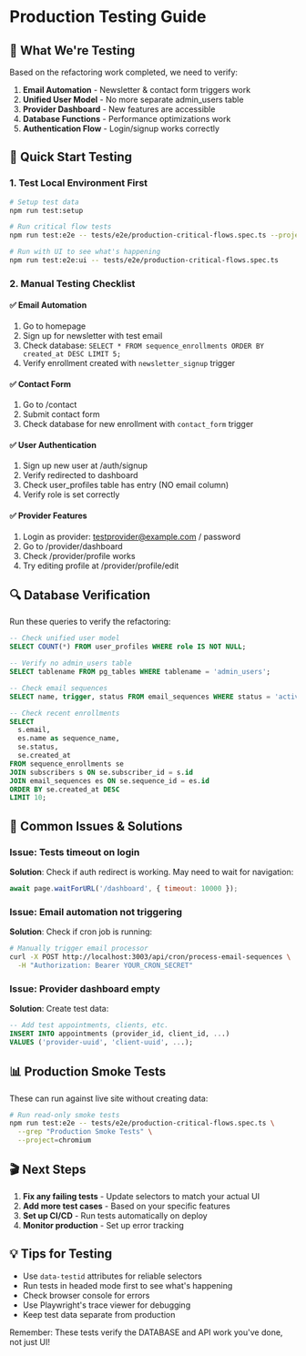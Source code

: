 # Production Testing Guide

## 🎯 What We're Testing

Based on the refactoring work completed, we need to verify:

1. **Email Automation** - Newsletter & contact form triggers work
2. **Unified User Model** - No more separate admin_users table
3. **Provider Dashboard** - New features are accessible
4. **Database Functions** - Performance optimizations work
5. **Authentication Flow** - Login/signup works correctly

## 🚀 Quick Start Testing

### 1. Test Local Environment First

```bash
# Setup test data
npm run test:setup

# Run critical flow tests
npm run test:e2e -- tests/e2e/production-critical-flows.spec.ts --project=chromium

# Run with UI to see what's happening
npm run test:e2e:ui -- tests/e2e/production-critical-flows.spec.ts
```

### 2. Manual Testing Checklist

#### ✅ Email Automation
1. Go to homepage
2. Sign up for newsletter with test email
3. Check database: `SELECT * FROM sequence_enrollments ORDER BY created_at DESC LIMIT 5;`
4. Verify enrollment created with `newsletter_signup` trigger

#### ✅ Contact Form
1. Go to /contact
2. Submit contact form
3. Check database for new enrollment with `contact_form` trigger

#### ✅ User Authentication
1. Sign up new user at /auth/signup
2. Verify redirected to dashboard
3. Check user_profiles table has entry (NO email column)
4. Verify role is set correctly

#### ✅ Provider Features
1. Login as provider: testprovider@example.com / password
2. Go to /provider/dashboard
3. Check /provider/profile works
4. Try editing profile at /provider/profile/edit

## 🔍 Database Verification

Run these queries to verify the refactoring:

```sql
-- Check unified user model
SELECT COUNT(*) FROM user_profiles WHERE role IS NOT NULL;

-- Verify no admin_users table
SELECT tablename FROM pg_tables WHERE tablename = 'admin_users';

-- Check email sequences
SELECT name, trigger, status FROM email_sequences WHERE status = 'active';

-- Check recent enrollments
SELECT 
  s.email,
  es.name as sequence_name,
  se.status,
  se.created_at
FROM sequence_enrollments se
JOIN subscribers s ON se.subscriber_id = s.id
JOIN email_sequences es ON se.sequence_id = es.id
ORDER BY se.created_at DESC
LIMIT 10;
```

## 🚨 Common Issues & Solutions

### Issue: Tests timeout on login
**Solution**: Check if auth redirect is working. May need to wait for navigation:
```javascript
await page.waitForURL('/dashboard', { timeout: 10000 });
```

### Issue: Email automation not triggering
**Solution**: Check if cron job is running:
```bash
# Manually trigger email processor
curl -X POST http://localhost:3003/api/cron/process-email-sequences \
  -H "Authorization: Bearer YOUR_CRON_SECRET"
```

### Issue: Provider dashboard empty
**Solution**: Create test data:
```sql
-- Add test appointments, clients, etc.
INSERT INTO appointments (provider_id, client_id, ...)
VALUES ('provider-uuid', 'client-uuid', ...);
```

## 📊 Production Smoke Tests

These can run against live site without creating data:

```bash
# Run read-only smoke tests
npm run test:e2e -- tests/e2e/production-critical-flows.spec.ts \
  --grep "Production Smoke Tests" \
  --project=chromium
```

## 🎬 Next Steps

1. **Fix any failing tests** - Update selectors to match your actual UI
2. **Add more test cases** - Based on your specific features
3. **Set up CI/CD** - Run tests automatically on deploy
4. **Monitor production** - Set up error tracking

## 💡 Tips for Testing

- Use `data-testid` attributes for reliable selectors
- Run tests in headed mode first to see what's happening
- Check browser console for errors
- Use Playwright's trace viewer for debugging
- Keep test data separate from production

Remember: These tests verify the DATABASE and API work you've done, not just UI!